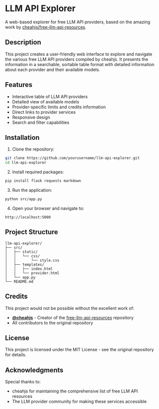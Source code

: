 # LLM API Explorer

A web-based explorer for free LLM API providers, based on the amazing work by [cheahjs/free-llm-api-resources](https://github.com/cheahjs/free-llm-api-resources).

## Description

This project creates a user-friendly web interface to explore and navigate the various free LLM API providers compiled by cheahjs. It presents the information in a searchable, sortable table format with detailed information about each provider and their available models.

## Features

- Interactive table of LLM API providers
- Detailed view of available models
- Provider-specific limits and credits information
- Direct links to provider services
- Responsive design
- Search and filter capabilities

## Installation

1. Clone the repository:
```bash
git clone https://github.com/yourusername/llm-api-explorer.git
cd llm-api-explorer
```

2. Install required packages:
```bash
pip install flask requests markdown
```

3. Run the application:
```bash
python src/app.py
```

4. Open your browser and navigate to:
```
http://localhost:5000
```

## Project Structure

```
llm-api-explorer/
├── src/
│   ├── static/
│   │   └── css/
│   │       └── style.css
│   ├── templates/
│   │   ├── index.html
│   │   └── provider.html
│   └── app.py
└── README.md
```

## Credits

This project would not be possible without the excellent work of:

- **[@cheahjs](https://github.com/cheahjs)** - Creator of the [free-llm-api-resources](https://github.com/cheahjs/free-llm-api-resources) repository
- All contributors to the original repository

## License

This project is licensed under the MIT License - see the original repository for details.

## Acknowledgments

Special thanks to:
- cheahjs for maintaining the comprehensive list of free LLM API resources
- The LLM provider community for making these services accessible